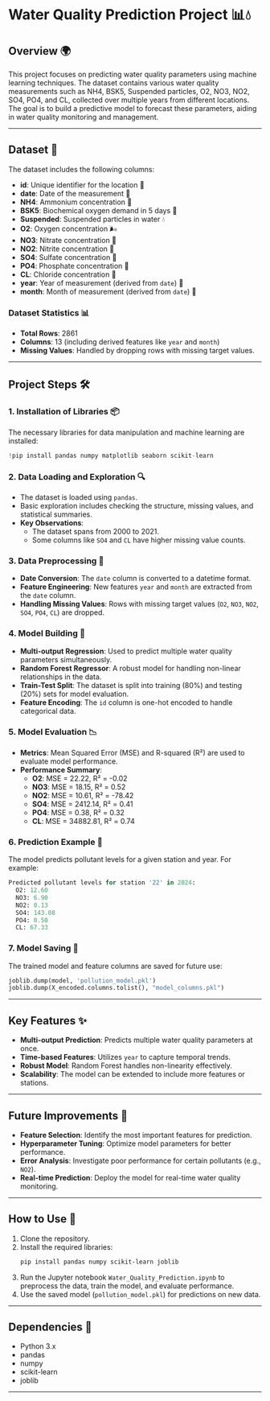 # Water Quality Prediction Project 📊💧

## Overview 🌍
This project focuses on predicting water quality parameters using machine learning techniques. The dataset contains various water quality measurements such as NH4, BSK5, Suspended particles, O2, NO3, NO2, SO4, PO4, and CL, collected over multiple years from different locations. The goal is to build a predictive model to forecast these parameters, aiding in water quality monitoring and management.

---

## Dataset 📂
The dataset includes the following columns:
- **id**: Unique identifier for the location 📍
- **date**: Date of the measurement 📅
- **NH4**: Ammonium concentration 🧪
- **BSK5**: Biochemical oxygen demand in 5 days 🔬
- **Suspended**: Suspended particles in water 💧
- **O2**: Oxygen concentration 🌬️
- **NO3**: Nitrate concentration 🧪
- **NO2**: Nitrite concentration 🧪
- **SO4**: Sulfate concentration 🧪
- **PO4**: Phosphate concentration 🧪
- **CL**: Chloride concentration 🧪
- **year**: Year of measurement (derived from `date`) 📅
- **month**: Month of measurement (derived from `date`) 📅

### Dataset Statistics 📊
- **Total Rows**: 2861
- **Columns**: 13 (including derived features like `year` and `month`)
- **Missing Values**: Handled by dropping rows with missing target values.

---

## Project Steps 🛠️

### 1. Installation of Libraries 📦
The necessary libraries for data manipulation and machine learning are installed:
```python
!pip install pandas numpy matplotlib seaborn scikit-learn
```

### 2. Data Loading and Exploration 🔍
- The dataset is loaded using `pandas`.
- Basic exploration includes checking the structure, missing values, and statistical summaries.
- **Key Observations**:
  - The dataset spans from 2000 to 2021.
  - Some columns like `SO4` and `CL` have higher missing value counts.

### 3. Data Preprocessing 🧹
- **Date Conversion**: The `date` column is converted to a datetime format.
- **Feature Engineering**: New features `year` and `month` are extracted from the `date` column.
- **Handling Missing Values**: Rows with missing target values (`O2`, `NO3`, `NO2`, `SO4`, `PO4`, `CL`) are dropped.

### 4. Model Building 🤖
- **Multi-output Regression**: Used to predict multiple water quality parameters simultaneously.
- **Random Forest Regressor**: A robust model for handling non-linear relationships in the data.
- **Train-Test Split**: The dataset is split into training (80%) and testing (20%) sets for model evaluation.
- **Feature Encoding**: The `id` column is one-hot encoded to handle categorical data.

### 5. Model Evaluation 📉
- **Metrics**: Mean Squared Error (MSE) and R-squared (R²) are used to evaluate model performance.
- **Performance Summary**:
  - **O2**: MSE = 22.22, R² = -0.02
  - **NO3**: MSE = 18.15, R² = 0.52
  - **NO2**: MSE = 10.61, R² = -78.42
  - **SO4**: MSE = 2412.14, R² = 0.41
  - **PO4**: MSE = 0.38, R² = 0.32
  - **CL**: MSE = 34882.81, R² = 0.74

### 6. Prediction Example 🔮
The model predicts pollutant levels for a given station and year. For example:
```python
Predicted pollutant levels for station '22' in 2024:
  O2: 12.60
  NO3: 6.90
  NO2: 0.13
  SO4: 143.08
  PO4: 0.50
  CL: 67.33
```

### 7. Model Saving 💾
The trained model and feature columns are saved for future use:
```python
joblib.dump(model, 'pollution_model.pkl')
joblib.dump(X_encoded.columns.tolist(), "model_columns.pkl")
```

---

## Key Features ✨
- **Multi-output Prediction**: Predicts multiple water quality parameters at once.
- **Time-based Features**: Utilizes `year` to capture temporal trends.
- **Robust Model**: Random Forest handles non-linearity effectively.
- **Scalability**: The model can be extended to include more features or stations.

---

## Future Improvements 🚀
- **Feature Selection**: Identify the most important features for prediction.
- **Hyperparameter Tuning**: Optimize model parameters for better performance.
- **Error Analysis**: Investigate poor performance for certain pollutants (e.g., `NO2`).
- **Real-time Prediction**: Deploy the model for real-time water quality monitoring.

---

## How to Use 🏁
1. Clone the repository.
2. Install the required libraries:
   ```bash
   pip install pandas numpy scikit-learn joblib
   ```
3. Run the Jupyter notebook `Water_Quality_Prediction.ipynb` to preprocess the data, train the model, and evaluate performance.
4. Use the saved model (`pollution_model.pkl`) for predictions on new data.

---

## Dependencies 🧩
- Python 3.x
- pandas
- numpy
- scikit-learn
- joblib

--- 
